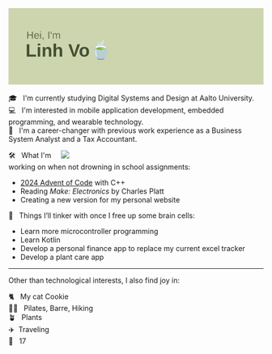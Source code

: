 ![header pic](/header.png)


🎓&nbsp;&nbsp;&nbsp;I'm currently studying Digital Systems and Design at Aalto University.  
💻&nbsp;&nbsp;&nbsp;I'm interested in mobile application development, embedded programming, and wearable technology.  
💼&nbsp;&nbsp;&nbsp;I'm a career-changer with previous work experience as a Business System Analyst and a Tax Accountant.

<img src="https://github.com/linhhvo/github-stats-transparent/blob/output/generated/languages.svg" width="400" align="right">


🛠️&nbsp;&nbsp;&nbsp;What I'm working on when not drowning in school assignments:
  * [2024 Advent of Code](https://adventofcode.com/) with C++
  * Reading *Make: Electronics* by Charles Platt
  * Creating a new version for my personal website

💭&nbsp;&nbsp;&nbsp;Things I’ll tinker with once I free up some brain cells:
  * Learn more microcontroller programming
  * Learn Kotlin
  * Develop a personal finance app to replace my current excel tracker
  * Develop a plant care app

---
Other than technological interests, I also find joy in:  

🐈&nbsp;&nbsp;&nbsp;My cat Cookie  
💪🏼&nbsp;&nbsp;&nbsp;Pilates, Barre, Hiking  
🪴&nbsp;&nbsp;&nbsp;Plants  
✈️&nbsp;&nbsp;Traveling  
💎&nbsp;&nbsp;&nbsp;17
